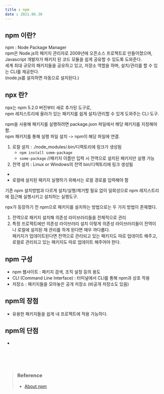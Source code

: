 ```yaml
---
title : npm
date : 2021.06.30
---
```


## npm 이란?
npm : Node Package Manager  
npm은 Node.js의 패키지 관리자로 2009년에 오픈소스 프로젝트로 만들어졌으며,
Javascript 개발자가 패키지 된 코드 모듈을 쉽게 공유할 수 있도록 도와준다.  
세계 최대 규모의 패키지들을 공유하고 있고, 저장소 역할을 하며, 설치/관리를 할 수 있는 CLI를 제공한다.  
(node.js를 설치하면 자동으로 설치된다.)


## npx 란? 
npx는 npm 5.2.0 버전부터 새로 추가된 도구로,  
npm 레지스트리에 올라가 있는 패키지를 쉽게 설치/관리할 수 있게 도와주는 CLI 도구.

npm을 사용해 패키지를 실행하려면 package.json 파일에서 해당 패키지를 지정해야 함.  
npm 패키지를 통해 실행 파일 설치 -> npm이 해당 파일에 연결.  
1. 로컬 설치 : ./node_modules/.bin/디렉토리에 링크가 생성됨
    - `npm install some-package`
    - `some-package` //패키지 이름만 입력 시 전역으로 설치된 패키지만 실행 가능
2. 전역 설치 : Linux or Windows의 전역 bin/디렉토리에 링크 생성됨
- 
- 로컬에 설치된 패키지 실행하기 위해서는 로컬 경로를 입력해야 함

기존 npm 설치방법과 다르게 설치/실행/제거할 필요 없이 일회성으로 npm 레지스트리에 접근해 실행시키고 설치하는 실행도구.

npx가 등장하기 전 npm으로 패키지를 설치하는 방법으로는 두 가지 방법이 존재했다. 
1. 전역으로 패키지 설치해 의존성 라이브러리들을 전체적으로 관리
2. 특정 프로젝트에만 의존성 라이브러리 설치
이렇게 의존성 라이브러리들이 전역이나 로컬에 설치된 채 관리를 하게 된다면 매우 까다롭다.  
패키지가 업데이트된다면 전역으로 관리되고 있는 패키지도 따로 업데이트 해주고, 로컬로 관리되고 있는 패키지도 따로 업데이트 해주어야 한다.


## npm 구성
* npm 웹사이트 : 패키지 검색, 조직 설정 등의 용도
* CLI (Command Line Interface) : 터미널에서 CLI를 통해 npm과 상호 작용
* 저장소 : 패키지들을 모아놓은 공개 저장소 (비공개 저장소도 있음)


## npm의 장점
* 유용한 패키지들을 쉽게 내 프로젝트에 적용 가능하다.


## npm의 단점
* 


<br>
<br>
<br>



> ### Reference
> * [About npm](https://docs.npmjs.com/about-npm)
